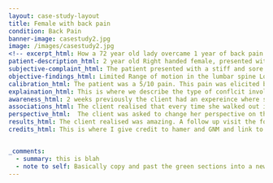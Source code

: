 ```yaml
---
layout: case-study-layout
title: Female with back pain
condition: Back Pain
banner-image: casestudy2.jpg
image: /images/casestudy2.jpg
<!-- excerpt_html: How a 72 year old lady overcame 1 year of back pain with GNM. -->
patient-description_html: 2 year old Right handed female, presented with shoulder pain 1 year in duration.Lorem ipsum dolor sit amet, consectetur adipisicing elit, sed do eiusmod tempor incididunt ut labore et dolore magna aliqua.
subjective-complaint_html: The patient presented with a stiff and sore low back. 1 year in duration. She described the following.
objective-findings_html: Limited Range of motion in the lumbar spine Lorem ipsum dolor sit amet, consectetur adipisicing elit.
calibration_html: The patient was a 5/10 pain. This pain was elicited by flexing forward from the hip.
explaination_html: This is where we describe the type of conflcit involved with this particular condition; including what muscels it is acting on etc. Multiple areas in here. a link to the learning GNM site.
awareness_html: 2 weeks previously the client had an expereince where she watched her grandaughter fall off the swing (her DHS) she immediately felt bad and fely like it was her fault.
associations_html: The client realised that every time she walked out into the garden where the swing set is her pain returned. She was asked to make the connection between her symptims and the trigger.
perspective_html:  The client was asked to change her perspective on the whole situation. Lorem ipsum dolor sit amet.  
results_html: The client realised was amazing. A follow up visit the following week showed how she no longer was havong any issues.
credits_html: This is where I give credit to hamer and GNM and link to the website.


_comments:
  - summary: this is blah
  - note to self: Basically copy and past the green sections into a new .md file for each new case study and fill in the blanks.
---
```


